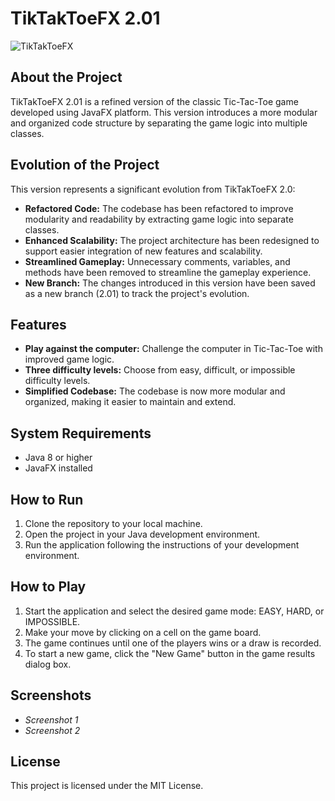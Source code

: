 # TikTakToeFX 2.01

![TikTakToeFX](TTTFX%2.01.jpg)

## About the Project
TikTakToeFX 2.01 is a refined version of the classic Tic-Tac-Toe game developed using JavaFX platform. This version introduces a more modular and organized code structure by separating the game logic into multiple classes.

## Evolution of the Project
This version represents a significant evolution from TikTakToeFX 2.0:

- **Refactored Code:** The codebase has been refactored to improve modularity and readability by extracting game logic into separate classes.
- **Enhanced Scalability:** The project architecture has been redesigned to support easier integration of new features and scalability.
- **Streamlined Gameplay:** Unnecessary comments, variables, and methods have been removed to streamline the gameplay experience.
- **New Branch:** The changes introduced in this version have been saved as a new branch (2.01) to track the project's evolution.

## Features
- **Play against the computer:** Challenge the computer in Tic-Tac-Toe with improved game logic.
- **Three difficulty levels:** Choose from easy, difficult, or impossible difficulty levels.
- **Simplified Codebase:** The codebase is now more modular and organized, making it easier to maintain and extend.

## System Requirements
- Java 8 or higher
- JavaFX installed

## How to Run
1. Clone the repository to your local machine.
2. Open the project in your Java development environment.
3. Run the application following the instructions of your development environment.

## How to Play
1. Start the application and select the desired game mode: EASY, HARD, or IMPOSSIBLE.
2. Make your move by clicking on a cell on the game board.
3. The game continues until one of the players wins or a draw is recorded.
4. To start a new game, click the "New Game" button in the game results dialog box.

## Screenshots
- *Screenshot 1*
- *Screenshot 2*

## License
This project is licensed under the MIT License.

